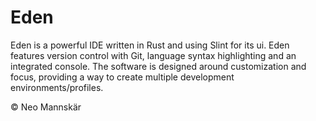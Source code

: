 # Eden

Eden is a powerful IDE written in Rust and using Slint for its ui. Eden features version control with Git, language syntax highlighting and an integrated console. The software is designed around customization and focus, providing a way to create multiple development environments/profiles.

<p>&copy; Neo Mannskär</p>
